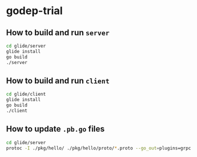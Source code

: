 # godep-trial

## How to build and run `server`

```bash
cd glide/server
glide install
go build
./server
```

## How to build and run `client`

```bash
cd glide/client
glide install
go build
./client
```

## How to update `.pb.go` files

```bash
cd glide/server
protoc -I ./pkg/hello/ ./pkg/hello/proto/*.proto --go_out=plugins=grpc:./pkg/hello
```
